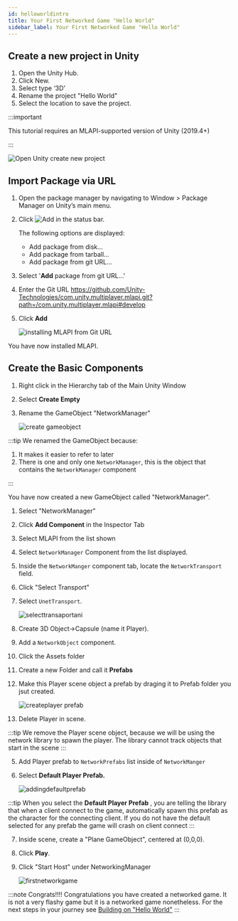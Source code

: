 ```yaml
---
id: helloworldintro
title: Your First Networked Game "Hello World"
sidebar_label: Your First Networked Game "Hello World"
---
```



## Create a new project in Unity

1. Open the Unity Hub. 
1. Click New. 
1. Select type ‘3D’
1. Rename the project "Hello World"
1. Select the location to save the project.


:::important

This tutorial requires an MLAPI-supported version of Unity (2019.4+)

:::

 ![Open Unity create new project](/img/openunity.gif)
   

## Import Package via URL

1. Open the package manager by navigating to Window > Package Manager on Unity’s main menu.
1. Click ![Add](/img/add.png) in the status bar.

    The following options are displayed:

     - Add package from disk...
     - Add package from tarball...
     - Add package from git URL...

1. Select '**Add** package from git URL...'  
1. Enter the Git URL https://github.com/Unity-Technologies/com.unity.multiplayer.mlapi.git?path=/com.unity.multiplayer.mlapi#develop
1. Click **Add**
   
    ![installing MLAPI from Git URL](/img/installingmlapiurl.gif)

You have now installed MLAPI.

## Create the Basic Components

1. Right click in the Hierarchy tab of the Main Unity Window
1. Select **Create Empty**
1. Rename the GameObject "NetworkManager"
   
    ![create gameobject](/img/creategameobject.gif) 

:::tip
We renamed the GameObject because:  
1. It makes it  easier to refer to later 
1. There is one and only one `NetworkManager`, this is the object that contains the  `NetworkManager` component

:::

You have now created a new GameObject called "NetworkManager".
 

1. Select  "NetworkManager"
1. Click **Add Component** in the Inspector Tab
1. Select MLAPI from the list shown
1. Select `NetworkManager` Component from the list displayed.
1. Inside the `NetworkManger` component tab, locate the  `NetworkTransport` field. 
1. Click "Select Transport" 
1. Select `UnetTransport`.

    ![selecttransaportani](/img/selectingtransport.gif)

1. Create 3D Object->Capsule (name it Player). 
2. Add a `NetworkObject` component.
1. Click the Assets folder
1. Create a  new Folder and call it **Prefabs**
3. Make this Player scene object a prefab by draging it to Prefab folder you jsut created.

    ![createplayer prefab](/img/createprefab.gif)

4. Delete Player in scene.

:::tip
We remove the Player scene object, because we will be using the network library to spawn the player. The library cannot track objects that start in the scene
:::

5. Add Player prefab to `NetworkPrefabs` list inside of `NetworkManger` 
6. Select **Default Player Prefab.**

    ![addingdefaultprefab](/img/defaultplayerprefab.gif)

:::tip
When you select the **Default Player Prefab** , you are telling the library that when a client connect to the game, automatically spawn this prefab as the character for the connecting client. If you do not have the default selected for any prefab the game will crash on client connect
:::

7. Inside scene, create a "Plane GameObject", centered at (0,0,0).
8. Click **Play**.
9. Click "Start Host" under NetworkingManager 

    ![firstnetworkgame](/img/firstnetworkgame.gif)

:::note Congrats!!!!
Congratulations you have created a networked game. It is not a very flashy game but it is a networked game nonetheless. For the next steps in your journey see [Building on "Hello World"](helloworldparttwo.md)
:::
